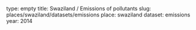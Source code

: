 type: empty
title: Swaziland / Emissions of pollutants
slug: places/swaziland/datasets/emissions
place: swaziland
dataset: emissions
year: 2014
